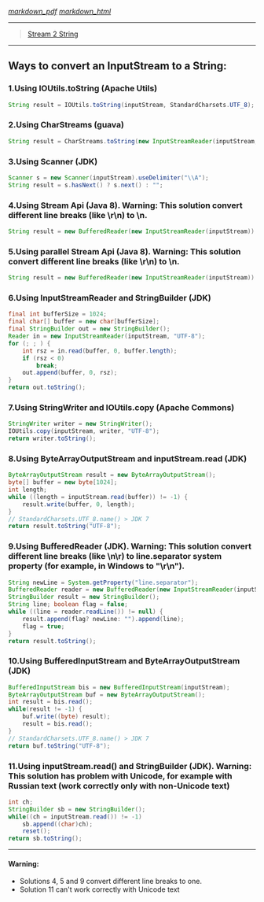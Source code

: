 *[markdown_pdf](https://guides.github.com/pdfs/markdown-cheatsheet-online.pdf)*
*[markdown_html](https://guides.github.com/features/mastering-markdown/)*

---

> [Stream 2 String](https://stackoverflow.com/questions/309424/read-convert-an-inputstream-to-a-string) 

***

## Ways to convert an InputStream to a String:

### 1.Using IOUtils.toString (Apache Utils)
```java
String result = IOUtils.toString(inputStream, StandardCharsets.UTF_8);
```
### 2.Using CharStreams (guava)
```java
String result = CharStreams.toString(new InputStreamReader(inputStream, Charsets.UTF_8));
```
### 3.Using Scanner (JDK)
```java
Scanner s = new Scanner(inputStream).useDelimiter("\\A");
String result = s.hasNext() ? s.next() : "";
```
### 4.Using Stream Api (Java 8). Warning: This solution convert different line breaks (like \r\n) to \n.
```java
String result = new BufferedReader(new InputStreamReader(inputStream)).lines().collect(Collectors.joining("\n"));
```
### 5.Using parallel Stream Api (Java 8). Warning: This solution convert different line breaks (like \r\n) to \n.
```java
String result = new BufferedReader(new InputStreamReader(inputStream)).lines().parallel().collect(Collectors.joining("\n"));
```
### 6.Using InputStreamReader and StringBuilder (JDK)
```java
final int bufferSize = 1024;
final char[] buffer = new char[bufferSize];
final StringBuilder out = new StringBuilder();
Reader in = new InputStreamReader(inputStream, "UTF-8");
for (; ; ) {
    int rsz = in.read(buffer, 0, buffer.length);
    if (rsz < 0)
        break;
    out.append(buffer, 0, rsz);
}
return out.toString();
```
### 7.Using StringWriter and IOUtils.copy (Apache Commons)
```java
StringWriter writer = new StringWriter();
IOUtils.copy(inputStream, writer, "UTF-8");
return writer.toString();
```
### 8.Using ByteArrayOutputStream and inputStream.read (JDK)
```java
ByteArrayOutputStream result = new ByteArrayOutputStream();
byte[] buffer = new byte[1024];
int length;
while ((length = inputStream.read(buffer)) != -1) {
    result.write(buffer, 0, length);
}
// StandardCharsets.UTF_8.name() > JDK 7
return result.toString("UTF-8");
```
### 9.Using BufferedReader (JDK). Warning: This solution convert different line breaks (like \n\r) to line.separator system property (for example, in Windows to "\r\n").
```java
String newLine = System.getProperty("line.separator");
BufferedReader reader = new BufferedReader(new InputStreamReader(inputStream));
StringBuilder result = new StringBuilder();
String line; boolean flag = false;
while ((line = reader.readLine()) != null) {
    result.append(flag? newLine: "").append(line);
    flag = true;
}
return result.toString();
```
### 10.Using BufferedInputStream and ByteArrayOutputStream (JDK)
```java
BufferedInputStream bis = new BufferedInputStream(inputStream);
ByteArrayOutputStream buf = new ByteArrayOutputStream();
int result = bis.read();
while(result != -1) {
    buf.write((byte) result);
    result = bis.read();
}
// StandardCharsets.UTF_8.name() > JDK 7
return buf.toString("UTF-8");
```
### 11.Using inputStream.read() and StringBuilder (JDK). Warning: This solution has problem with Unicode, for example with Russian text (work correctly only with non-Unicode text)
``` java
int ch;
StringBuilder sb = new StringBuilder();
while((ch = inputStream.read()) != -1)
    sb.append((char)ch);
    reset();
return sb.toString();
``` 

---

#### Warning:
* Solutions 4, 5 and 9 convert different line breaks to one.
* Solution 11 can't work correctly with Unicode text

